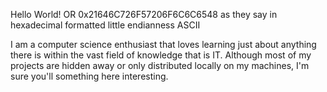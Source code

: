 Hello World! OR 0x21646C726F57206F6C6C6548 as they say in hexadecimal formatted little endianness ASCII

I am a computer science enthusiast that loves learning just about anything there is within the vast field of knowledge that is IT.
Although most of my projects are hidden away or only distributed locally on my machines, I'm sure you'll something here interesting.
